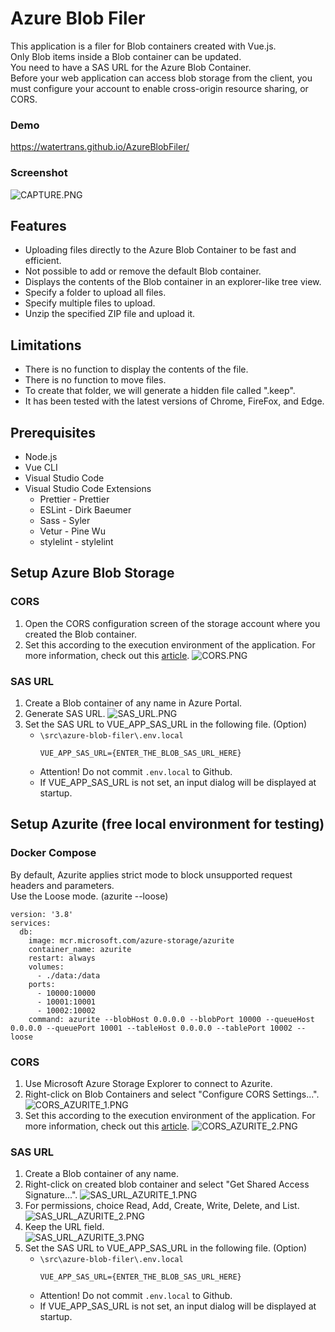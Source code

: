 # Azure Blob Filer

This application is a filer for Blob containers created with Vue.js.  
Only Blob items inside a Blob container can be updated.  
You need to have a SAS URL for the Azure Blob Container.  
Before your web application can access blob storage from the client, you must configure your account to enable cross-origin resource sharing, or CORS.  

### Demo
https://watertrans.github.io/AzureBlobFiler/

### Screenshot
![CAPTURE.PNG](assets/img/capture.png)

## Features

- Uploading files directly to the Azure Blob Container to be fast and efficient.
- Not possible to add or remove the default Blob container.
- Displays the contents of the Blob container in an explorer-like tree view.
- Specify a folder to upload all files.
- Specify multiple files to upload.
- Unzip the specified ZIP file and upload it.

## Limitations

- There is no function to display the contents of the file.
- There is no function to move files.
- To create that folder, we will generate a hidden file called ".keep".
- It has been tested with the latest versions of Chrome, FireFox, and Edge.

## Prerequisites

- Node.js
- Vue CLI
- Visual Studio Code
- Visual Studio Code Extensions
  - Prettier - Prettier
  - ESLint - Dirk Baeumer
  - Sass - Syler
  - Vetur - Pine Wu
  - stylelint - stylelint

## Setup Azure Blob Storage

### CORS

1. Open the CORS configuration screen of the storage account where you created the Blob container.
2. Set this according to the execution environment of the application. For more information, check out this [article](https://docs.microsoft.com/en-us/azure/storage/blobs/quickstart-blobs-javascript-browser#create-a-cors-rule).
   ![CORS.PNG](assets/img/cors.png)

### SAS URL

1. Create a Blob container of any name in Azure Portal.
2. Generate SAS URL.
   ![SAS_URL.PNG](assets/img/sas_url.png)
3. Set the SAS URL to VUE_APP_SAS_URL in the following file. (Option)
    - ``\src\azure-blob-filer\.env.local``
      ```
      VUE_APP_SAS_URL={ENTER_THE_BLOB_SAS_URL_HERE}
      ```
    - Attention! Do not commit ``.env.local`` to Github.
    - If VUE_APP_SAS_URL is not set, an input dialog will be displayed at startup.

## Setup Azurite (free local environment for testing)

### Docker Compose

By default, Azurite applies strict mode to block unsupported request headers and parameters.  
Use the Loose mode. (azurite --loose)

```
version: '3.8'
services:
  db:
    image: mcr.microsoft.com/azure-storage/azurite
    container_name: azurite
    restart: always
    volumes: 
      - ./data:/data
    ports:
      - 10000:10000
      - 10001:10001
      - 10002:10002
    command: azurite --blobHost 0.0.0.0 --blobPort 10000 --queueHost 0.0.0.0 --queuePort 10001 --tableHost 0.0.0.0 --tablePort 10002 --loose
```

### CORS

1. Use Microsoft Azure Storage Explorer to connect to Azurite.
2. Right-click on Blob Containers and select "Configure CORS Settings...".
  ![CORS_AZURITE_1.PNG](assets/img/cors_azurite_1.png)
3. Set this according to the execution environment of the application. For more information, check out this [article](https://docs.microsoft.com/en-us/azure/storage/blobs/quickstart-blobs-javascript-browser#create-a-cors-rule).
  ![CORS_AZURITE_2.PNG](assets/img/cors_azurite_2.png)

### SAS URL

1. Create a Blob container of any name.  
2. Right-click on created blob container and select "Get Shared Access  Signature...".
  ![SAS_URL_AZURITE_1.PNG](assets/img/sas_url_azurite_1.png)
3. For permissions, choice Read, Add, Create, Write, Delete, and List.  
  ![SAS_URL_AZURITE_2.PNG](assets/img/sas_url_azurite_2.png)
4. Keep the URL field.  
  ![SAS_URL_AZURITE_3.PNG](assets/img/sas_url_azurite_3.png)
5. Set the SAS URL to VUE_APP_SAS_URL in the following file. (Option)
    - ``\src\azure-blob-filer\.env.local``
      ```
      VUE_APP_SAS_URL={ENTER_THE_BLOB_SAS_URL_HERE}
      ```
    - Attention! Do not commit ``.env.local`` to Github.
    - If VUE_APP_SAS_URL is not set, an input dialog will be displayed at startup.